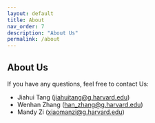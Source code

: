```yaml
---
layout: default
title: About
nav_order: 7
description: "About Us"
permalink: /about
---
```


## About Us

If you have any questions, feel free to contact Us:

* Jiahui Tang (jiahuitang@g.harvard.edu)
* Wenhan Zhang (han_zhang@g.harvard.edu)
* Mandy Zi (xiaomanzi@g.harvard.edu)

